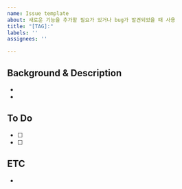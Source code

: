 ```yaml
---
name: Issue template
about: 새로운 기능을 추가할 필요가 있거나 bug가 발견되었을 때 사용
title: "[TAG]:"
labels: ''
assignees: ''

---
```


## Background & Description
- 
- 

## To Do
- [ ] 
- [ ] 

## ETC
-
